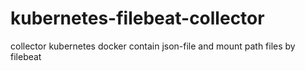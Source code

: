 # kubernetes-filebeat-collector
collector kubernetes docker contain json-file and mount path files by filebeat
